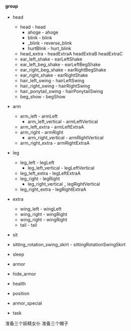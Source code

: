 #### group
- head
  - head - head
    - ahoge - ahoge
    - blink - blink
    - _blink - reverse_blink
    - hurtBlink - hurt_blink
  - head_extra - headExtraA headExtraB headExtraC
  - ear_left_shake - earLeftShake
  - ear_left_beg_shake - earLeftBegShake
  - ear_right_beg_shake - earRightBegShake
  - ear_right_shake - earRightShake
  - hair_left_swing - hairLeftSwing
  - hair_right_swing - hairRightSwing
  - hair_ponytail_swing - hairPonytailSwing
  - beg_show - begShow

- arm
  - arm_left - armLeft
    - arm_left_vertical - armLeftVertical
  - arm_left_extra - armLeftExtraA
  - arm_right - armRight
    - arm_right_vertical - armRightVertical
  - arm_right_extra - armRightExtraA

- leg
  - leg_left - legLeft
    - leg_left_vertical - legLeftVertical
  - leg_left_extra - legLeftExtraA
  - leg_right - legRight
    - leg_right_vertical _ legRightVertical
  - leg_right_extra - legRightExtraA

- extra
  - wing_left - wingLeft
  - wing_right - wingRight
  - wing_right - wingRight
  - tail - tail

- sit
- sitting_rotation_swing_skirt - sittingRotationSwingSkirt
- sleep
- armor
- hide_armor
- health
- position
- armor_special
- task

准备三个妖精女仆
准备三个帽子
